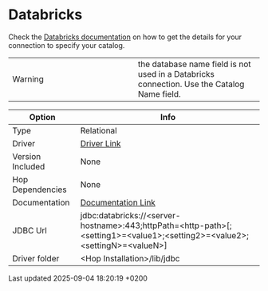 <div id="header">

# Databricks

</div>

<div id="content">

<div class="paragraph">

Check the [Databricks documentation](https://docs.databricks.com/aws/en/integrations/compute-details) on how to get the details for your connection to specify your catalog.

</div>

<div class="admonitionblock warning">

<table>
<colgroup>
<col style="width: 50%" />
<col style="width: 50%" />
</colgroup>
<tbody>
<tr class="odd">
<td><div class="title">
Warning
</div></td>
<td>the database name field is not used in a Databricks connection. Use the Catalog Name field.</td>
</tr>
</tbody>
</table>

</div>

| Option           | Info                                                                                                                                         |
| ---------------- | -------------------------------------------------------------------------------------------------------------------------------------------- |
| Type             | Relational                                                                                                                                   |
| Driver           | [Driver Link](https://docs.databricks.com/aws/en/integrations/jdbc/download)                                                                 |
| Version Included | None                                                                                                                                         |
| Hop Dependencies | None                                                                                                                                         |
| Documentation    | [Documentation Link](https://docs.databricks.com/aws/en/integrations/jdbc/)                                                                  |
| JDBC Url         | jdbc:databricks://\<server-hostname\>:443;httpPath=\<http-path\>\[;\<setting1\>=\<value1\>;\<setting2\>=\<value2\>;\<settingN\>=\<valueN\>\] |
| Driver folder    | \<Hop Installation\>/lib/jdbc                                                                                                                |

</div>

<div id="footer">

<div id="footer-text">

Last updated 2025-09-04 18:20:19 +0200

</div>

</div>
